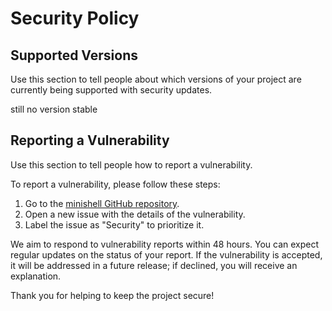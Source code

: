 # Security Policy

## Supported Versions

Use this section to tell people about which versions of your project are
currently being supported with security updates.

still no version stable

## Reporting a Vulnerability

Use this section to tell people how to report a vulnerability.

To report a vulnerability, please follow these steps:

1. Go to the [minishell GitHub repository](https://github.com/chikhidev/minishell).
2. Open a new issue with the details of the vulnerability.
3. Label the issue as "Security" to prioritize it.

We aim to respond to vulnerability reports within 48 hours. You can expect regular updates on the status of your report. If the vulnerability is accepted, it will be addressed in a future release; if declined, you will receive an explanation.

Thank you for helping to keep the project secure!
